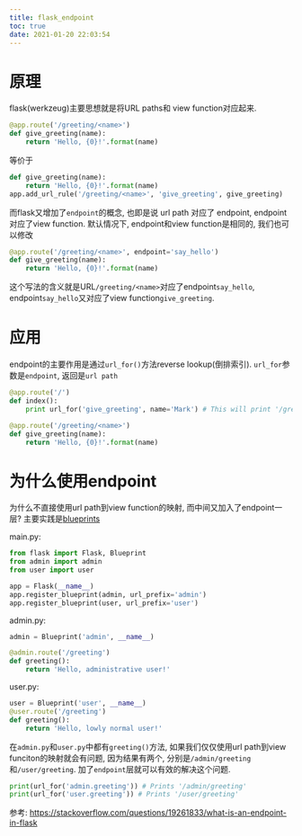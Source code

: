 ```yaml
---
title: flask_endpoint
toc: true
date: 2021-01-20 22:03:54
---
```

# 原理
flask(werkzeug)主要思想就是将URL paths和 view function对应起来.

```python
@app.route('/greeting/<name>')
def give_greeting(name):
    return 'Hello, {0}!'.format(name)
```
等价于
```python
def give_greeting(name):
    return 'Hello, {0}!'.format(name)
app.add_url_rule('/greeting/<name>', 'give_greeting', give_greeting)
```

而flask又增加了`endpoint`的概念, 也即是说 url path 对应了 endpoint, endpoint对应了view function. 默认情况下, endpoint和view function是相同的, 我们也可以修改
```python
@app.route('/greeting/<name>', endpoint='say_hello')
def give_greeting(name):
    return 'Hello, {0}!'.format(name)
```
这个写法的含义就是URL`/greeting/<name>`对应了endpoint`say_hello`, endpoint`say_hello`又对应了view function`give_greeting`.


# 应用
endpoint的主要作用是通过`url_for()`方法reverse lookup(倒排索引). `url_for`参数是`endpoint`, 返回是`url path`


```python
@app.route('/')
def index():
    print url_for('give_greeting', name='Mark') # This will print '/greeting/Mark'

@app.route('/greeting/<name>')
def give_greeting(name):
    return 'Hello, {0}!'.format(name)
```

# 为什么使用endpoint
为什么不直接使用url path到view function的映射, 而中间又加入了endpoint一层?
主要实践是[blueprints](https://flask.palletsprojects.com/en/2.0.x/blueprints/)


main.py:
```python
from flask import Flask, Blueprint
from admin import admin
from user import user

app = Flask(__name__)
app.register_blueprint(admin, url_prefix='admin')
app.register_blueprint(user, url_prefix='user')
```
admin.py:
```python
admin = Blueprint('admin', __name__)

@admin.route('/greeting')
def greeting():
    return 'Hello, administrative user!'
```
user.py:
```python
user = Blueprint('user', __name__)
@user.route('/greeting')
def greeting():
    return 'Hello, lowly normal user!'
```

在`admin.py`和`user.py`中都有`greeting()`方法, 如果我们仅仅使用url path到view funciton的映射就会有问题, 因为结果有两个, 分别是`/admin/greeting`和`/user/greeting`. 加了`endpoint`层就可以有效的解决这个问题.
```python
print(url_for('admin.greeting')) # Prints '/admin/greeting'
print(url_for('user.greeting')) # Prints '/user/greeting'
```

参考:
https://stackoverflow.com/questions/19261833/what-is-an-endpoint-in-flask